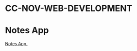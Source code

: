 # CC-NOV-WEB-DEVELOPMENT
<h1>Notes App</h1>
<a href="https://ccnotesapp-5kfscgpwj-anikeshaman.vercel.app/">Notes App.</a>
